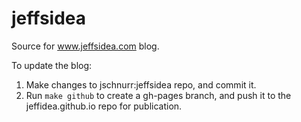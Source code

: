 # jeffsidea
Source for www.jeffsidea.com blog.

To update the blog:

1. Make changes to jschnurr:jeffsidea repo, and commit it.
2. Run `make github` to create a gh-pages branch, and push it to the jeffidea.github.io repo for publication.
